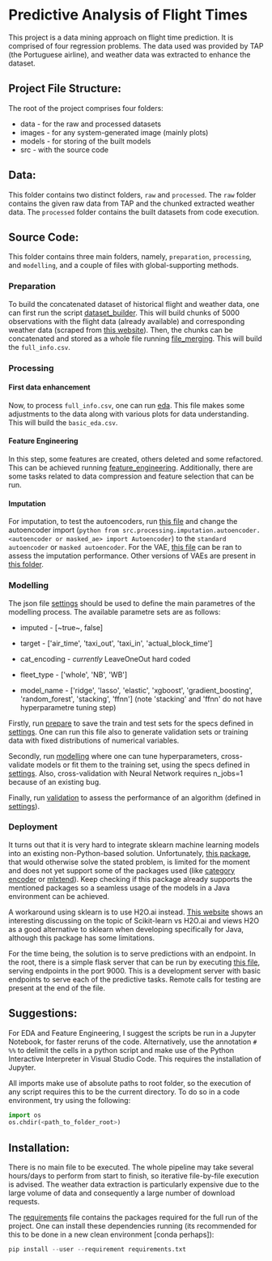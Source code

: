 # Predictive Analysis of Flight Times

This project is a data mining approach on flight time prediction. It is comprised of four regression problems.
The data used was provided by TAP (the Portuguese airline), and weather data was extracted to enhance the dataset.

## Project File Structure:
The root of the project comprises four folders:
* data - for the raw and processed datasets
* images - for any system-generated image (mainly plots)
* models - for storing of the built models
* src - with the source code

## Data:
This folder contains two distinct folders, ```raw``` and ```processed```. The ```raw``` folder contains the given raw data from TAP and the chunked extracted weather data. The ```processed``` folder contains the built datasets from code execution.

## Source Code:
This folder contains three main folders, namely, ```preparation```, ```processing```, and ```modelling```, and a couple of files with global-supporting methods.

### Preparation

To build the concatenated dataset of historical flight and weather data, one can first run the script [dataset_builder](src/preparation/dataset_builder.py). This will build chunks of 5000 observations with the flight data (already available) and corresponding weather data (scraped from [this website](https://mesonet.agron.iastate.edu/request/download.phtml)).
Then, the chunks can be concatenated and stored as a whole file running [file_merging](src/preparation/file_merging.py). This will build the ```full_info.csv```.

### Processing

#### First data enhancement
Now, to process ```full_info.csv```, one can run [eda](src/processing/eda.py). This file makes some adjustments to the data along with various plots for data understanding. This will build the ```basic_eda.csv```.

#### Feature Engineering
In this step, some features are created, others deleted and some refactored. This can be achieved running [feature_engineering](src/processing/feature_engineering.py). Additionally, there are some tasks related to data compression and feature selection that can be run.

#### Imputation
For imputation, to test the autoencoders, run [this file](src/processing/imputation/autoencoder/one_hot_main.py) and change the autoencoder import (```python from src.processing.imputation.autoencoder.<autoencoder or masked_ae> import Autoencoder```) to the ```standard autoencoder``` or ```masked autoencoder```. For the VAE, [this file](src/processing/imputation/vae/vae_keras/one_hot_main.py) can be ran to assess the imputation performance. Other versions of VAEs are present in [this folder](src/processing/imputation/vae).

### Modelling

The json file [settings](src/settings.json) should be used to define the main parametres of the modelling process. The available parametre sets are as follows:
* imputed - [~true~, false]
* target - ['air_time', 'taxi_out', 'taxi_in', 'actual_block_time']
* cat_encoding - _currently_ LeaveOneOut hard coded
* fleet_type - ['whole', 'NB', 'WB']

* model_name - ['ridge', 'lasso', 'elastic', 'xgboost', 'gradient_boosting', 'random_forest', 'stacking', 'ffnn'] (note 'stacking' and 'ffnn' do not have hyperparametre tuning step)

Firstly, run [prepare](src/modeling/prepare.py) to save the train and test sets for the specs defined in [settings](src/settings.json). One can run this file also to generate validation sets or training data with fixed distributions of numerical variables.

Secondly, run [modelling](src/modeling/training/modelling.py) where one can tune hyperparameters, cross-validate models or fit them to the training set, using the specs defined in [settings](src/settings.json). Also, cross-validation with Neural Network requires n_jobs=1 because of an existing bug.

Finally, run [validation](src/modeling/validation.py) to assess the performance of an algorithm (defined in [settings](src/settings.json)).

### Deployment
It turns out that it is very hard to integrate sklearn machine learning models into an existing non-Python-based solution. Unfortunately, [this package](https://github.com/jpmml/sklearn2pmml), that would otherwise solve the stated problem, is limited for the moment and does not yet support some of the packages used (like [category encoder](https://contrib.scikit-learn.org/categorical-encoding/) or [mlxtend](http://rasbt.github.io/mlxtend/)). Keep checking if this package already supports the mentioned packages so a seamless usage of the models in a Java environment can be achieved.

A workaround using sklearn is to use H2O.ai instead. [This website](https://www.quora.com/Why-would-one-use-H2O-ai-over-scikit-learn-machine-learning-tool#) shows an interesting discussing on the topic of Scikit-learn vs H2O.ai and views H2O as a good alternative to sklearn when developing specifically for Java, although this package has some limitations.

For the time being, the solution is to serve predictions with an endpoint. In the root, there is a simple flask server that can be run by executing [this file](flask_server.py), serving endpoints in the port 9000. This is a development server with basic endpoints to serve each of the predictive tasks. Remote calls for testing are present at the end of the file.

## Suggestions:
For EDA and Feature Engineering, I suggest the scripts be run in a Jupyter Notebook, for faster reruns of the code. Alternatively, use the annotation ```# %%``` to delimit the cells in a python script and make use of the Python Interactive Interpreter in Visual Studio Code. This requires the installation of Jupyter.

All imports make use of absolute paths to root folder, so the execution of any script requires this to be the current directory. To do so in a code environment, try using the following:
```python
import os
os.chdir(<path_to_folder_root>)
```

## Installation:
There is no main file to be executed. The whole pipeline may take several hours/days to perform from start to finish, so iterative file-by-file execution is advised. The weather data extraction is particularly expensive due to the large volume of data and consequently a large number of download requests.

The [requirements](requirements.txt) file contains the packages required for the full run of the project. One can install these dependencies running (its recommended for this to be done in a new clean environment [conda perhaps]):
```python
pip install --user --requirement requirements.txt
```
